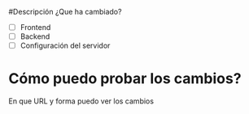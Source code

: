 #Descripción
¿Que ha cambiado?

- [ ] Frontend
- [ ] Backend
- [ ] Configuración del servidor

# Cómo puedo probar los cambios?
En que URL y forma puedo ver los cambios
